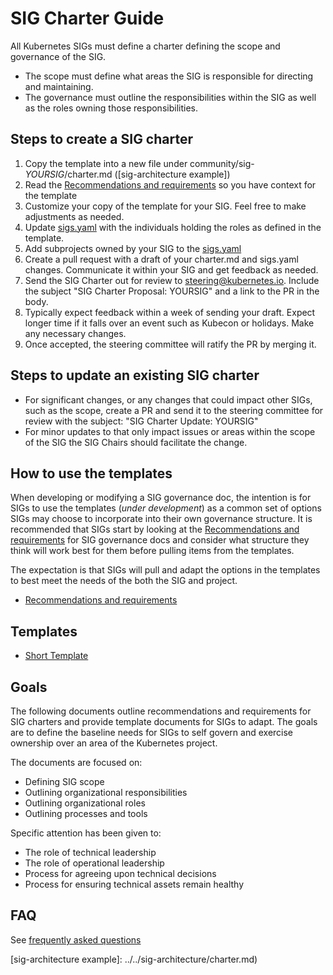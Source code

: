 # SIG Charter Guide

All Kubernetes SIGs must define a charter defining the scope and governance of the SIG.

- The scope must define what areas the SIG is responsible for directing and maintaining.
- The governance must outline the responsibilities within the SIG as well as the roles
  owning those responsibilities.

## Steps to create a SIG charter

1. Copy the template into a new file under community/sig-*YOURSIG*/charter.md ([sig-architecture example])
2. Read the [Recommendations and requirements] so you have context for the template
3. Customize your copy of the template for your SIG.  Feel free to make adjustments as needed.
4. Update [sigs.yaml] with the individuals holding the roles as defined in the template.
5. Add subprojects owned by your SIG to the [sigs.yaml]
5. Create a pull request with a draft of your charter.md and sigs.yaml changes.  Communicate it within your SIG
   and get feedback as needed.
6. Send the SIG Charter out for review to steering@kubernetes.io.  Include the subject "SIG Charter Proposal: YOURSIG"
   and a link to the PR in the body.
7. Typically expect feedback within a week of sending your draft.  Expect longer time if it falls over an
   event such as Kubecon or holidays.  Make any necessary changes.
8. Once accepted, the steering committee will ratify the PR by merging it.

## Steps to update an existing SIG charter

- For significant changes, or any changes that could impact other SIGs, such as the scope, create a
  PR and send it to the steering committee for review with the subject: "SIG Charter Update: YOURSIG"
- For minor updates to that only impact issues or areas within the scope of the SIG the SIG Chairs should
  facilitate the change.

## How to use the templates

When developing or modifying a SIG governance doc, the intention is for SIGs to use the templates (*under development*)
as a common set of options SIGs may choose to incorporate into their own governance structure.  It is recommended that
SIGs start by looking at the [Recommendations and requirements] for SIG governance docs and consider what structure
they think will work best for them before pulling items from the templates.

The expectation is that SIGs will pull and adapt the options in the templates to best meet the needs of the both the SIG
and project.

- [Recommendations and requirements]

## Templates

- [Short Template]

## Goals

The following documents outline recommendations and requirements for SIG charters and provide
template documents for SIGs to adapt.  The goals are to define the baseline needs for SIGs to
self govern and exercise ownership over an area of the Kubernetes project.

The documents are focused on:

- Defining SIG scope
- Outlining organizational responsibilities
- Outlining organizational roles
- Outlining processes and tools

Specific attention has been given to:

- The role of technical leadership
- The role of operational leadership
- Process for agreeing upon technical decisions
- Process for ensuring technical assets remain healthy

## FAQ

See [frequently asked questions]

[Recommendations and requirements]: sig-governance-requirements.md
[Short Template]: sig-governance-template-short.md
[frequently asked questions]: FAQ.md
[sigs.yaml]: https://github.com/kubernetes/community/blob/master/sigs.yaml
[sig-architecture example]: ../../sig-architecture/charter.md)